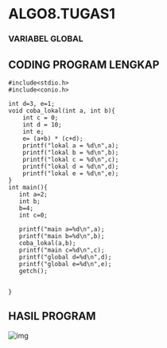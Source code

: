 # ALGO8.TUGAS1
### VARIABEL GLOBAL

## CODING PROGRAM LENGKAP

    #include<stdio.h>
    #include<conio.h>

    int d=3, e=1;
    void coba_lokal(int a, int b){
        int c = 0;
        int d = 10;
        int e;
        e= (a+b) * (c+d);
        printf("lokal a = %d\n",a);
        printf("lokal b = %d\n",b);
        printf("lokal c = %d\n",c);
        printf("lokal d = %d\n",d);
        printf("lokal e = %d\n",e);
    }
    int main(){
       int a=2;
       int b;
       b=4;
       int c=0;

       printf("main a=%d\n",a);
       printf("main b=%d\n",b);
       coba_lokal(a,b);
       printf("main c=%d\n",c);
       printf("global d=%d\n",d);
       printf("global e=%d\n",e);
       getch();


    }
    
    

## HASIL PROGRAM



![img](https://github.com/dindapuspitadewi/ALGO8.TUGAS1/blob/master/variabel%20global.jpg?raw=true)
